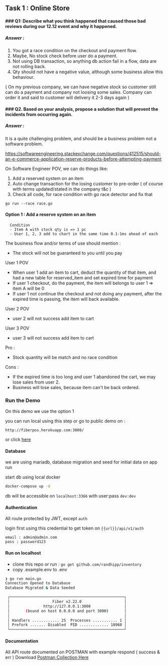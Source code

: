 


## Task 1 : Online Store

#### ### Q1: Describe what you think happened that caused those bad reviews during our 12.12 event and why it happened.

##### Answer :

1. You got a race condition on the checkout and payment flow.
2. Maybe, No stock check before user do a payment.
3. Not using DB transaction, so anything db action fail in a flow, data are not rolling back.
4. Qty should not have a negative value, although some business allow this behaviour. 

( On my previous company, we can have negative stock so customer still can do a payment and company not loosing some sales. Company can order it and said to customer will delivery it 2-3 days again )

#### ### Q2. Based on your analysis, propose a solution that will prevent the incidents from occurring again.

##### Answer :

It is a quite challenging problem, and should be a business problem not a software problem.

https://softwareengineering.stackexchange.com/questions/412515/should-an-e-commerce-application-reserve-products-before-attempting-payment

On Software Engineer POV, we can do things like:

1. Add a reserved system on an item
2. Auto change transaction for the losing customer to pre-order ( of course with terms updated/stated in the company t&c )
3. Check all code, for race condition with go race detector and fix that 
```
go run --race race.go
```

#### Option 1 : Add a reserve system on an item
```
  Condition
  - Item A with stock qty is => 1 pc
  - User 1, 2, 3 add to chart in the same time 0.1-1ms ahead of each
```
  The business flow and/or terms of use should mention :
   - The stock will not be guaranteed to you until you pay
 
  User 1 POV
  - When user 1 add an item to cart, deduct the quantity of that item, and had a new table for reserved_item and set expired time for payment
  - If user 1 checkout, do the payment, the item will belongs to user 1 => item A will be 0
  - If user 1 not continue the checkout and not doing any payment, after the expired time is passing, the item will back available.

  User 2 POV
  - user 2 will not success add item to cart

  User 3 POV
  - user 3 will not success add item to cart

  Pro : 
  - Stock quantity will be match and no race condition
  
  Cons :
  - If the expired time is too long and user 1 abandoned the cart, we may lose sales from user 2.
  - Business will lose sales, because item can't be back ordered.

### Run the Demo

On this demo we use the option 1

you can run local using this step or go to public demo on : 

`http://fiberpos.herokuapp.com:3000/`

or click [here](http://fiberpos.herokuapp.com:3000/)

#### Database

we are using mariadb, database migration and seed for initial data on app run

start db using local docker
```bash
docker-compose up -d
```

db will be accessible on `localhost:3366` with user:pass `dev:dev`

#### Authentication

All route protected by JWT, except `auth`

login first using this credential to get token on `{{url}}/api/v1/auth`
```
email : admin@admin.com
pass : password123
```
#### Run on localhost

- clone this repo or run : `go get github.com/randhipp/inventory`
- copy .example.env to .env
  

```bash
❯ go run main.go
Connection Opened to Database
Database Migrated & Data Seeded

 ┌───────────────────────────────────────────────────┐ 
 │                   Fiber v2.22.0                   │ 
 │               http://127.0.0.1:3000               │ 
 │       (bound on host 0.0.0.0 and port 3000)       │ 
 │                                                   │ 
 │ Handlers ............ 25  Processes ........... 1 │ 
 │ Prefork ....... Disabled  PID ............. 18968 │ 
 └───────────────────────────────────────────────────┘ 
```

#### Documentation

All API route documented on POSTMAN with example respond ( success & err )
Download [Postman Collection Here](API.postman_collection.json)
